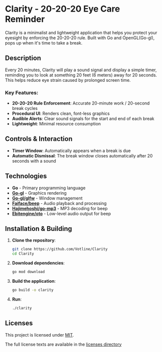 # Clarity - 20-20-20 Eye Care Reminder

Clarity is a minimalist and lightweight application that helps you protect your eyesight by enforcing the 20-20-20 rule. Built with Go and OpenGL(Go-gl), pops up when it's time to take a break.

## Description

Every 20 minutes, Clarity will play a sound signal and display a simple timer, reminding you to look at something 20 feet (6 meters) away for 20 seconds. This helps reduce eye strain caused by prolonged screen time.

### Key Features:
- **20-20-20 Rule Enforcement**: Accurate 20-minute work / 20-second break cycles
- **Procedural UI**: Renders clean, font-less graphics
- **Audible Alerts**: Clear sound signals for the start and end of each break
- **Lightweight**: Minimal resource consumption
  
## Controls & Interaction
- **Timer Window**: Automatically appears when a break is due
- **Automatic Dismissal**: The break window closes automatically after 20 seconds with a sound

## Technologies
- **Go** - Primary programming language
- **[Go-gl](https://github.com/go-gl/gl)** - Graphics rendering
- **[Go-gl/glfw](https://github.com/go-gl/glfw)** - Window management
- **[Faiface/beep](https://github.com/faiface/beep)** - Audio playback and processing
- **[Hajimehoshi/go-mp3](https://github.com/hajimehoshi/go-mp3)** - MP3 decoding for beep
- **[Ebitengine/oto](https://github.com/ebitengine/oto)** - Low-level audio output for beep

## Installation & Building

1.  **Clone the repository**:
    ```bash
    git clone https://github.com/Votline/Clarity
    cd Clarity
    ```

2.  **Download dependencies**:
    ```bash
    go mod download
    ```

3.  **Build the application**:
    ```bash
    go build -o clarity
    ```

4.  **Run**:
    ```bash
    ./clarity 
    ```

## Licenses
This project is licensed under [MIT](LICENSE).

The full license texts are available in the [licenses directory](licenses/)
